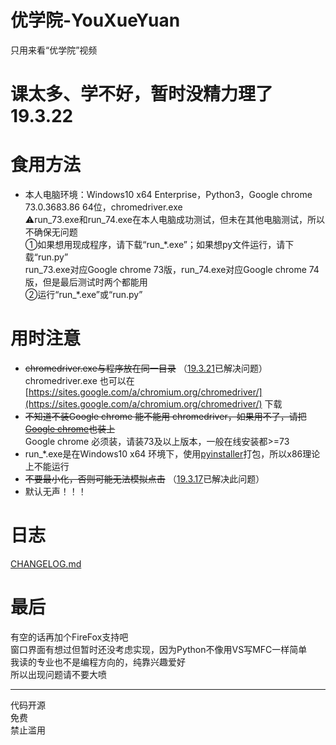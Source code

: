 # 优学院-YouXueYuan
  
只用来看“优学院”视频  
# 课太多、学不好，暂时没精力理了 19.3.22  
# 食用方法  
* 本人电脑环境：Windows10 x64 Enterprise，Python3，Google chrome 73.0.3683.86 64位，chromedriver.exe  
  ⚠run_73.exe和run_74.exe在本人电脑成功测试，但未在其他电脑测试，所以不确保无问题  
①如果想用现成程序，请下载“run_\*.exe”；如果想py文件运行，请下载“run.py”  
  run_73.exe对应Google chrome 73版，run_74.exe对应Google chrome 74版，但是最后测试时两个都能用  
②运行“run_\*.exe”或“run.py”  

# 用时注意
* ~~chromedriver.exe与程序放在同一目录~~ （[19.3.21](https://github.com/Brush-JIM/YouXueYuan/blob/master/CHANGELOG.md#19321)已解决问题）  
  chromedriver.exe 也可以在 [https://sites.google.com/a/chromium.org/chromedriver/](https://sites.google.com/a/chromium.org/chromedriver/) 下载  
* ~~不知道不装Google chrome 能不能用 chromedriver，如果用不了，请把[Google chrome](https://www.google.com/chrome/)也装上~~  
  Google chrome 必须装，请装73及以上版本，一般在线安装都>=73  
* run_\*.exe是在Windows10 x64 环境下，使用[pyinstaller](https://github.com/pyinstaller/pyinstaller)打包，所以x86理论上不能运行
* ~~不要最小化，否则可能无法模拟点击~~ （[19.3.17](https://github.com/Brush-JIM/YouXueYuan/blob/master/CHANGELOG.md#19317)已解决此问题）
* 默认无声！！！
  
# 日志
[CHANGELOG.md](https://github.com/Brush-JIM/YouXueYuan/blob/master/CHANGELOG.md)
  
# 最后  
有空的话再加个FireFox支持吧  
窗口界面有想过但暂时还没考虑实现，因为Python不像用VS写MFC一样简单  
我读的专业也不是编程方向的，纯靠兴趣爱好  
所以出现问题请不要大喷  
  
---
代码开源  
免费  
禁止滥用  
